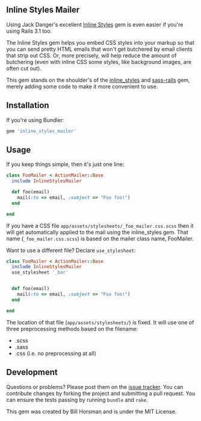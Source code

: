 ## Inline Styles Mailer

Using Jack Danger's excellent [Inline Styles](https://github.com/jackdanger/inline_styles) gem is even easier if you're using Rails 3.1 too.

The Inline Styles gem helps you embed CSS styles into your markup so that you can send pretty HTML emails that won't get butchered by email clients that strip out CSS. Or, more precisely, will help reduce the amount of butchering (even with inline CSS some styles, like background images, are often cut out).

This gem stands on the shoulder's of the [inline_styles](https://github.com/jackdanger/inline_styles) and [sass-rails](https://github.com/rails/sass-rails) gem, merely adding some code to make it more convenient to use.

## Installation

If you're using Bundler:

```ruby
gem 'inline_styles_mailer'
```

## Usage

If you keep things simple, then it's just one line:

```ruby
class FooMailer < ActionMailer::Base
  include InlineStylesMailer

  def foo(email)
    mail(:to => email, :subject => "Foo foo!")
  end

end
```

If you have a CSS file <code>app/assets/stylesheets/_foo_mailer.css.scss</code> then it will get automatically applied to the mail using the inline_styles gem. That name (<code>_foo_mailer.css.scss</code>) is based on the mailer class name, FooMailer.

Want to use a different file? Declare <code>use_stylesheet</code>:

```ruby
class FooMailer < ActionMailer::Base
  include InlineStylesMailer
  use_stylesheet '_bar'


  def foo(email)
    mail(:to => email, :subject => "Foo foo!")
  end

end
```

The location of that file (<code>app/assets/stylesheets/</code>) is fixed. It will use one of three preprocessing methods based on the filename:

* .scss
* .sass
* .css (i.e. no preprocessing at all)

## Development

Questions or problems? Please post them on the [issue tracker](https://github.com/billhorsman/inline_styles_mailer/issues). You can contribute changes by forking the project and submitting a pull request. You can ensure the tests passing by running `bundle` and `rake`.

This gem was created by Bill Horsman and is under the MIT License.